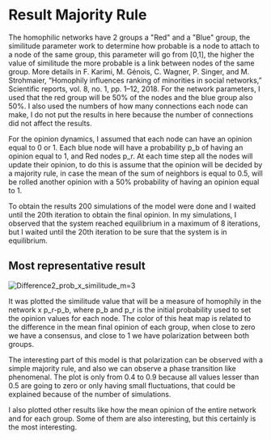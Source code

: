 # Result Majority Rule

The homophilic networks have 2 groups a "Red" and a "Blue" group, the similitude parameter work to determine how probable is a node to attach to a node of the same group, this parameter will go from [0,1], the higher the value of similitude the more probable is a link between nodes of the same group.
More details in F. Karimi, M. Génois, C. Wagner, P. Singer, and M. Strohmaier, “Homophily influences ranking of minorities in social networks,” Scientific reports, vol. 8, no. 1, pp. 1–12, 2018.
For the network parameters, I used that the red group will be 50% of the nodes and the blue group also 50%. I also used the numbers of how many connections
each node can make, I do not put the results in here because the number of connections did not affect the results.

For the opinion dynamics, I assumed that each node can have an opinion equal to 0 or 1. Each blue node will have a probability p_b of having an opinion equal to 1, 
and Red nodes p_r. At each time step all the nodes will update their opinion, to do this is assume that the opinion will be decided by a majority rule,
in case the mean of the sum of neighbors is equal to 0.5, will be rolled another opinion with a 50% probability of having an opinion equal to 1.

To obtain the results 200 simulations of the model were done and I waited until the 20th iteration to obtain the final opinion. In my simulations, I observed that the system reached equilibrium in a maximum of 8 iterations, but I waited until the 20th iteration to be sure that the system is in equilibrium.

## Most representative result

![Difference2_prob_x_similitude_m=3](https://user-images.githubusercontent.com/64976563/102395758-548e2200-3fba-11eb-9e72-7a5ab304a309.png)

It was plotted the similitude value that will be a measure of homophily in the network x p_r-p_b, where p_b and p_r is the initial probability used to set the opinion values
for each node. The color of this heat map is related to the difference in the mean final opinion of each group, when close to zero we have a consensus, and close to 1
we have polarization between both groups.

The interesting part of this model is that polarization can be observed with a simple majority rule, and also we can observe a phase transition like phenomenal.
The plot is only from 0.4 to 0.9 because all values lesser than 0.5 are going to zero or only having small fluctuations, that could be explained because of the number
of simulations.

I also plotted other results like how the mean opinion of the entire network and for each group. Some of them are also interesting, but this certainly is the most interesting.

